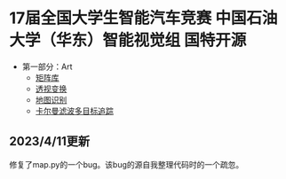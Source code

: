 # 17届全国大学生智能汽车竞赛 中国石油大学（华东）智能视觉组 国特开源
+ 第一部分：Art 
    + [矩阵库](./文档/%E7%9F%A9%E9%98%B5%E5%BA%93.md)
    + [透视变换](./文档/透视变换.md)
    + [地图识别](./文档/%E5%9C%B0%E5%9B%BE%E8%AF%86%E5%88%AB.md)
    + [卡尔曼滤波多目标追踪](https://github.com/shuoshuof/openmv-kalman-filter)

## 2023/4/11更新
修复了map.py的一个bug。该bug的源自我整理代码时的一个疏忽。